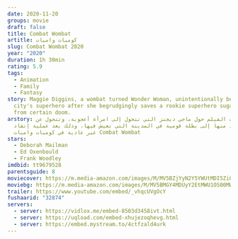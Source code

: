 ```yaml
---
date: 2020-11-20
groups: movie
draft: false
title: Combat Wombat
artitle: كومبات وامبات
slug: Combat Wombat 2020
year: "2020"
duration: 1h 30min
rating: 5.9
tags:
  - Animation
  - Family
  - Fantasy
story: Maggie Diggins, a wombat turned Wonder Woman, unintentionally becomes the
  city's superhero after she begrudgingly saves a rookie superhero sugar glider
  from certain doom.
arstory: تدور أحداث الفيلم حول ماجي ديجنز التي تتحول إلى امرأة أعجوبة، وتتحول عن
  غير قصد منها إلى بطلة قومية في المدينة التي تعيش فيها، وذلك بعد عملية إنقاذ
  غير عادية في كومبات وامبات Combat Wombat
stars:
  - Deborah Mailman
  - Ed Oxenbould
  - Frank Woodley
imdbid: tt9679528
parentsguide: 8
moviecover: https://m.media-amazon.com/images/M/MV5BZjYyN2Y5YWUtMDI5Zi00YjkwLWFlN2QtMjZlNjVhODZhYWI3XkEyXkFqcGdeQXVyMTIyNDUxNDU5._V1_FMjpg_UY921_.jpg
moviebg: https://m.media-amazon.com/images/M/MV5BMGY4MDUyY2EtMWU1OS00MWQ0LWIzYjMtN2MzNWQwNmIxMTE4XkEyXkFqcGdeQXVyMTIyNDUxNDU5._V1_FMjpg_UX1280_.jpg
trailer: https://www.youtube.com/embed/_vhqcUVgOcY
fushaarid: "32874"
servers:
  - server: https://vidlox.me/embed-8503d3458ivt.html
  - server: https://uqload.com/embed-xhujezoqhevg.html
  - server: https://embed.mystream.to/4ctfzald4urk
---
```

